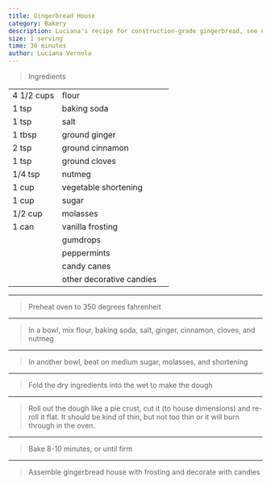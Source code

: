 ```yaml
---
title: Gingerbread House
category: Bakery
description: Luciana's recipe for construction-grade gingerbread, see other recipe for cookies
size: 1 serving
time: 30 minutes
author: Luciana Vernola
---
```


> Ingredients

| | | |
|-|-|-|
| 4 1/2 cups | flour |
| 1 tsp | baking soda |
| 1 tsp | salt |
| 1 tbsp | ground ginger |
| 2 tsp | ground cinnamon |
| 1 tsp | ground cloves |
| 1/4 tsp | nutmeg |
| 1 cup | vegetable shortening |
| 1 cup | sugar |
| 1/2 cup | molasses |
| 1 can | vanilla frosting |
| | gumdrops |
| | peppermints |
| | candy canes |
| | other decorative candies |

---

> Preheat oven to 350 degrees fahrenheit

---

> In a bowl, mix flour, baking soda, salt, ginger, cinnamon, cloves, and nutmeg

---

> In another bowl, beat on medium sugar, molasses, and shortening

---

> Fold the dry ingredients into the wet to make the dough

---

> Roll out the dough like a pie crust, cut it (to house dimensions) and re-roll it flat. It should be kind of thin, but not too thin or it will burn through in the oven.

---

> Bake 8-10 minutes, or until firm

---

> Assemble gingerbread house with frosting and decorate with candies